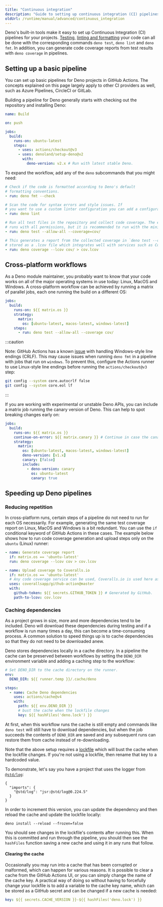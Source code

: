 ```yaml
---
title: "Continuous integration"
description: "Guide to setting up continuous integration (CI) pipelines for Deno projects. Learn how to configure GitHub Actions workflows, run tests and linting in CI, handle cross-platform builds, and optimize pipeline performance with caching."
oldUrl: /runtime/manual/advanced/continuous_integration
---
```


Deno's built-in tools make it easy to set up Continuous Integration (CI)
pipelines for your projects. [Testing](/runtime/fundamentals/testing),
[linting and formatting](/runtime/fundamentals/linting_and_formatting/) your
code can all be done with the corresponding commands `deno test`, `deno lint`
and `deno fmt`. In addition, you can generate code coverage reports from test
results with `deno coverage` in pipelines.

## Setting up a basic pipeline

You can set up basic pipelines for Deno projects in GitHub Actions. The concepts
explained on this page largely apply to other CI providers as well, such as
Azure Pipelines, CircleCI or GitLab.

Building a pipeline for Deno generally starts with checking out the repository
and installing Deno:

```yaml
name: Build

on: push

jobs:
  build:
    runs-on: ubuntu-latest
    steps:
      - uses: actions/checkout@v3
      - uses: denoland/setup-deno@v2
        with:
          deno-version: v2.x # Run with latest stable Deno.
```

To expand the workflow, add any of the `deno` subcommands that you might need:

```yaml
# Check if the code is formatted according to Deno's default
# formatting conventions.
- run: deno fmt --check

# Scan the code for syntax errors and style issues. If
# you want to use a custom linter configuration you can add a configuration file with --config <myconfig>
- run: deno lint

# Run all test files in the repository and collect code coverage. The example
# runs with all permissions, but it is recommended to run with the minimal permissions your program needs (for example --allow-read).
- run: deno test --allow-all --coverage=cov/

# This generates a report from the collected coverage in `deno test --coverage`. It is
# stored as a .lcov file which integrates well with services such as Codecov, Coveralls and Travis CI.
- run: deno coverage --lcov cov/ > cov.lcov
```

## Cross-platform workflows

As a Deno module maintainer, you probably want to know that your code works on
all of the major operating systems in use today: Linux, MacOS and Windows. A
cross-platform workflow can be achieved by running a matrix of parallel jobs,
each one running the build on a different OS:

```yaml
jobs:
  build:
    runs-on: ${{ matrix.os }}
    strategy:
      matrix:
        os: [ubuntu-latest, macos-latest, windows-latest]
    steps:
      - run: deno test --allow-all --coverage cov/
```

:::caution

Note: GitHub Actions has a known
[issue](https://github.com/actions/checkout/issues/135) with handling
Windows-style line endings (CRLF). This may cause issues when running `deno fmt`
in a pipeline with jobs that run on `windows`. To prevent this, configure the
Actions runner to use Linux-style line endings before running the
`actions/checkout@v3` step:

```sh
git config --system core.autocrlf false
git config --system core.eol lf
```

:::

If you are working with experimental or unstable Deno APIs, you can include a
matrix job running the canary version of Deno. This can help to spot breaking
changes early on:

```yaml
jobs:
  build:
    runs-on: ${{ matrix.os }}
    continue-on-error: ${{ matrix.canary }} # Continue in case the canary run does not succeed
    strategy:
      matrix:
        os: [ubuntu-latest, macos-latest, windows-latest]
        deno-version: [v1.x]
        canary: [false]
        include:
          - deno-version: canary
            os: ubuntu-latest
            canary: true
```

## Speeding up Deno pipelines

### Reducing repetition

In cross-platform runs, certain steps of a pipeline do not need to run for each
OS necessarily. For example, generating the same test coverage report on Linux,
MacOS and Windows is a bit redundant. You can use the `if` conditional keyword
of GitHub Actions in these cases. The example below shows how to run code
coverage generation and upload steps only on the `ubuntu` (Linux) runner:

```yaml
- name: Generate coverage report
  if: matrix.os == 'ubuntu-latest'
  run: deno coverage --lcov cov > cov.lcov

- name: Upload coverage to Coveralls.io
  if: matrix.os == 'ubuntu-latest'
  # Any code coverage service can be used, Coveralls.io is used here as an example.
  uses: coverallsapp/github-action@master
  with:
    github-token: ${{ secrets.GITHUB_TOKEN }} # Generated by GitHub.
    path-to-lcov: cov.lcov
```

### Caching dependencies

As a project grows in size, more and more dependencies tend to be included. Deno
will download these dependencies during testing and if a workflow is run many
times a day, this can become a time-consuming process. A common solution to
speed things up is to cache dependencies so that they do not need to be
downloaded anew.

Deno stores dependencies locally in a cache directory. In a pipeline the cache
can be preserved between workflows by setting the `DENO_DIR` environment
variable and adding a caching step to the workflow:

```yaml
# Set DENO_DIR to the cache directory on the runner.
env:
  DENO_DIR: ${{ runner.temp }}/.cache/deno

steps:
  - name: Cache Deno dependencies
    uses: actions/cache@v4
    with:
      path: ${{ env.DENO_DIR }}
      # bust the cache when the lockfile changes
      key: ${{ hashFiles('deno.lock') }}
```

At first, when this workflow runs the cache is still empty and commands like
`deno test` will still have to download dependencies, but when the job succeeds
the contents of `DENO_DIR` are saved and any subsequent runs can restore them
from cache instead of re-downloading.

Note that the above setup requires a
[lockfile](/runtime/fundamentals/modules/#integrity-checking-and-lock-files)
which will bust the cache when the lockfile changes. If you're not using a
lockfile, then rename that key to a hardcoded value.

To demonstrate, let's say you have a project that uses the logger from
[`@std/log`](https://jsr.io/@std/log):

```json, title="deno.json"
{
  "imports": {
    "@std/log": "jsr:@std/log@0.224.5"
  }
}
```

In order to increment this version, you can update the dependency and then
reload the cache and update the lockfile locally:

```console
deno install --reload --frozen=false
```

You should see changes in the lockfile's contents after running this. When this
is committed and run through the pipeline, you should then see the `hashFiles`
function saving a new cache and using it in any runs that follow.

#### Clearing the cache

Occasionally you may run into a cache that has been corrupted or malformed,
which can happen for various reasons. It is possible to clear a cache from the
GitHub Actions UI, or you can simply change the name of the cache key. A
practical way of doing so without having to forcefully change your lockfile is
to add a variable to the cache key name, which can be stored as a GitHub secret
and can be changed if a new cache is needed:

```yaml
key: ${{ secrets.CACHE_VERSION }}-${{ hashFiles('deno.lock') }}
```
